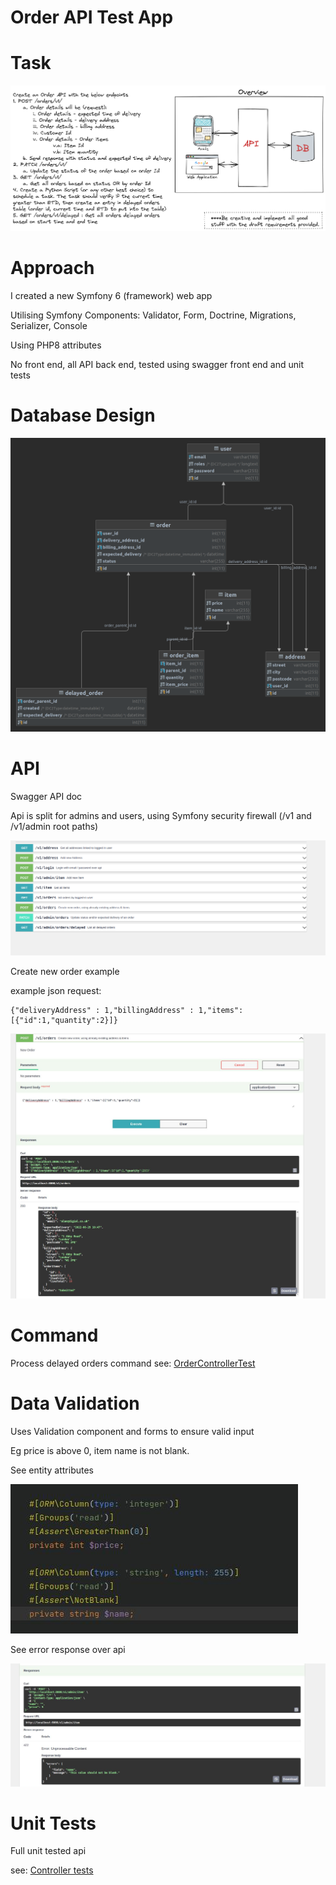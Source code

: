 # Order API Test App #

# Task #
![](BackendTask.png)

# Approach #
I created a new Symfony 6 (framework) web app

Utilising Symfony Components: Validator, Form, Doctrine, Migrations, Serializer, Console

Using PHP8 attributes

No front end, all API back end, tested using swagger front end and unit tests 

# Database Design #
![](orderingApiTest_diagram.png)

# API #
Swagger API doc

Api is split for admins and users, using Symfony security firewall (/v1 and /v1/admin root paths)

![](api.png)

Create new order example

example json request: 
```
{"deliveryAddress" : 1,"billingAddress" : 1,"items":[{"id":1,"quantity":2}]}
```
![](order-submit.jpg)

# Command #
Process delayed orders command see: [OrderControllerTest](src/Command/ProcessDelayedOrdersCommand.php)

# Data Validation #
Uses Validation component and forms to ensure valid input

Eg price is above 0, item name is not blank.

See entity attributes

![](validation-entity.jpg)

See error response over api

![](validation-swagger.jpg)


# Unit Tests #
Full unit tested api

see: [Controller tests](tests/Controller)